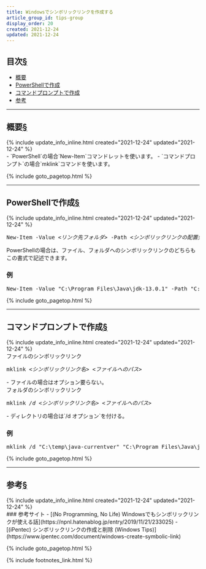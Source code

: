 ```yaml
---
title: Windowsでシンボリックリンクを作成する
article_group_id: tips-group
display_order: 20
created: 2021-12-24
updated: 2021-12-24
---
```


## <a name="index">目次</a><a class="heading-anchor-permalink" href="#目次">§</a>

<ul id="index_ul">
<li><a href="#概要">概要</a></li>
<li><a href="#PowerShellで作成">PowerShellで作成</a></li>
<li><a href="#コマンドプロンプトで作成">コマンドプロンプトで作成</a></li>
<li><a href="#参考">参考</a></li>
</ul>

* * *
## <a name="概要">概要</a><a class="heading-anchor-permalink" href="#概要">§</a>
<div class="chapter-updated">{% include update_info_inline.html created="2021-12-24" updated="2021-12-24" %}</div>
- `PowerShell`の場合`New-Item`コマンドレットを使います。
- `コマンドプロンプト`の場合`mklink`コマンドを使います。

{% include goto_pagetop.html %}

* * *
## <a name="PowerShellで作成">PowerShellで作成</a><a class="heading-anchor-permalink" href="#PowerShellで作成">§</a>
<div class="chapter-updated">{% include update_info_inline.html created="2021-12-24" updated="2021-12-24" %}</div>
<div class="code-box-syntax no-title">
<pre>
New-Item -Value <em>&lt;リンク先フォルダ&gt;</em> -Path <em>&lt;シンボリックリンクの配置先&gt;</em> -Name <em>&lt;シンボリックリンク名&gt;</em> <em class="blue">-ItemType SymbolicLink</em>
</pre>
</div>
PowerShellの場合は、ファイル、フォルダへのシンボリックリンクのどちらもこの書式で記述できます。

### 例
<div class="code-box no-title">
<pre>
New-Item -Value "C:\Program Files\Java\jdk-13.0.1" -Path "C:\temp" -Name "java-currentver" -ItemType SymbolicLink
</pre>
</div>

{% include goto_pagetop.html %}

* * *
## <a name="コマンドプロンプトで作成">コマンドプロンプトで作成</a><a class="heading-anchor-permalink" href="#コマンドプロンプトで作成">§</a>
<div class="chapter-updated">{% include update_info_inline.html created="2021-12-24" updated="2021-12-24" %}</div>
<div class="code-box-syntax">
<div class="title">ファイルのシンボリックリンク</div>
<pre>
mklink <em>&lt;シンボリックリンク名&gt;</em> <em>&lt;ファイルへのパス&gt;</em>
</pre>
</div>
- ファイルの場合はオプション要らない。

<div class="code-box-syntax">
<div class="title">フォルダのシンボリックリンク</div>
<pre>
mklink <em class="blue">/d</em> <em>&lt;シンボリックリンク名&gt;</em> <em>&lt;ファイルへのパス&gt;</em>
</pre>
</div>
- ディレクトリの場合は`/d オプション`を付ける。

### 例
<div class="code-box no-title">
<pre>
mklink /d "C:\temp\java-currentver" "C:\Program Files\Java\jdk-13.0.1"
</pre>
</div>

{% include goto_pagetop.html %}

* * *
## <a name="参考">参考</a><a class="heading-anchor-permalink" href="#参考">§</a>
<div class="chapter-updated">{% include update_info_inline.html created="2021-12-24" updated="2021-12-24" %}</div>
### 参考サイト
- [(No Programming, No Life) Windowsでもシンボリックリンクが使える話](https://npnl.hatenablog.jp/entry/2019/11/21/233025)
- [(iPentec) シンボリックリンクの作成と削除 (Windows Tips)](https://www.ipentec.com/document/windows-create-symbolic-link)

{% include goto_pagetop.html %}

{% include footnotes_link.html %}
